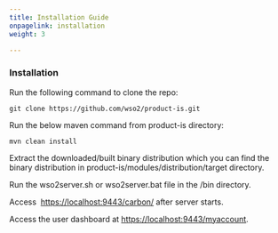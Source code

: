 ```yaml
---
title: Installation Guide
onpagelink: installation
weight: 3

---
```



### Installation

Run the following command to clone the repo:

    git clone https://github.com/wso2/product-is.git

Run the below maven command from product-is directory:

    mvn clean install

Extract the downloaded/built binary distribution which you can find the binary distribution in product-is/modules/distribution/target directory.

Run the wso2server.sh or wso2server.bat file in the /bin directory.

Access  [https://localhost:9443/carbon/](https://href.li/?https://localhost:9443/carbon/) after server starts.

Access the user dashboard at [https://localhost:9443/myaccount](https://href.li/?https://localhost:9443/myaccount).

